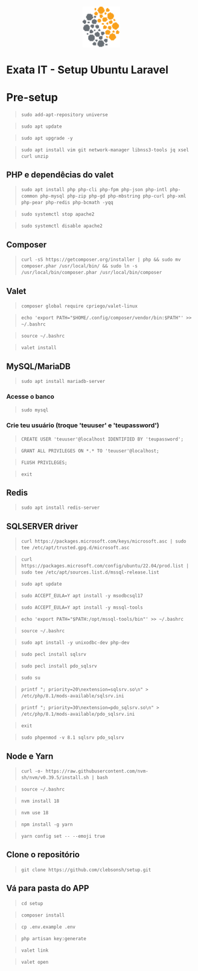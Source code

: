 <p align="center"><img src="https://raw.githubusercontent.com/clebsonsh/exata-test/master/public/img/logo.png" width="100"></p>

# Exata IT - Setup Ubuntu Laravel

# Pre-setup

> `sudo add-apt-repository universe`

> `sudo apt update`

> `sudo apt upgrade -y`

> `sudo apt install vim git network-manager libnss3-tools jq xsel curl unzip`

## PHP e dependêcias do valet

> `sudo apt install php php-cli php-fpm php-json php-intl php-common php-mysql php-zip php-gd php-mbstring php-curl php-xml php-pear php-redis php-bcmath -yqq`

> `sudo systemctl stop apache2`

> `sudo systemctl disable apache2`

## Composer

> `curl -sS https://getcomposer.org/installer | php && sudo mv composer.phar /usr/local/bin/ && sudo ln -s /usr/local/bin/composer.phar /usr/local/bin/composer`

## Valet

> `composer global require cpriego/valet-linux`

> `echo 'export PATH="$HOME/.config/composer/vendor/bin:$PATH"' >> ~/.bashrc`

> `source ~/.bashrc`

> `valet install`

## MySQL/MariaDB

> `sudo apt install mariadb-server`

### Acesse o banco

> `sudo mysql`

### Crie teu usuário (troque 'teuuser' e 'teupassword')

> `CREATE USER 'teuuser'@localhost IDENTIFIED BY 'teupassword';`

> `GRANT ALL PRIVILEGES ON *.* TO 'teuuser'@localhost;`

> `FLUSH PRIVILEGES;`

> `exit`

## Redis

> `sudo apt install redis-server`

## SQLSERVER driver

> `curl https://packages.microsoft.com/keys/microsoft.asc | sudo tee /etc/apt/trusted.gpg.d/microsoft.asc`

> `curl https://packages.microsoft.com/config/ubuntu/22.04/prod.list | sudo tee /etc/apt/sources.list.d/mssql-release.list`

> `sudo apt update`

> `sudo ACCEPT_EULA=Y apt install -y msodbcsql17`

> `sudo ACCEPT_EULA=Y apt install -y mssql-tools`

> `echo 'export PATH="$PATH:/opt/mssql-tools/bin"' >> ~/.bashrc`

> `source ~/.bashrc`

> `sudo apt install -y unixodbc-dev php-dev`

> `sudo pecl install sqlsrv`

> `sudo pecl install pdo_sqlsrv`

> `sudo su`

> `printf "; priority=20\nextension=sqlsrv.so\n" > /etc/php/8.1/mods-available/sqlsrv.ini`

> `printf "; priority=30\nextension=pdo_sqlsrv.so\n" > /etc/php/8.1/mods-available/pdo_sqlsrv.ini`

> `exit`

> `sudo phpenmod -v 8.1 sqlsrv pdo_sqlsrv`

## Node e Yarn

> `curl -o- https://raw.githubusercontent.com/nvm-sh/nvm/v0.39.5/install.sh | bash`

> `source ~/.bashrc`

> `nvm install 18`

> `nvm use 18`

> `npm install -g yarn`

> `yarn config set -- --emoji true`

## Clone o repositório

> `git clone https://github.com/clebsonsh/setup.git`

## Vá para pasta do APP

> `cd setup`

> `composer install`

> `cp .env.example .env`

> `php artisan key:generate`

> `valet link`

> `valet open`
